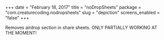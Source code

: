 +++
date = "February 18, 2017"
title = "noDropSheets"
package = "com.creaturecoding.nodropsheets"
slug = "depiction"
screens_enabled = "false"
+++

Removes airdrop section in share sheets. ONLY PARTIALLY WORKING AT THE MOMENT!